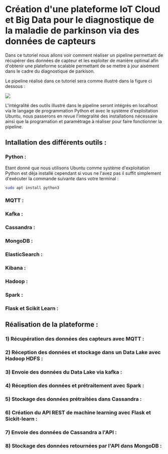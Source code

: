 # Création d'une plateforme IoT Cloud et Big Data pour le diagnostique de la maladie de parkinson via des données de capteurs

Dans ce tutoriel nous allons voir comment réaliser un pipeline permettant de récupérer des données de capteur et les exploiter de manière optimal afin d'obtenir une plateforme scalable permettant de se mettre à jour aisément dans le cadre du diagnostique de parkison.

Le pipeline réalisé dans ce tutoriel sera comme illustré dans la figure ci dessous :

![](C:\Users\ilies\Documents\IoT-Cloud-BigData\Projet-IoT-Cloud-BigData\readme%20images\pipeline.png)

L'intégralité des outils illustré dans le pipeline seront intégrés en localhost via le langage de programmation Python et avec le système d'exploitation Ubuntu, nous passerons en revue l'integralité des installations nécessaire ainsi que la programation et paramètrage à réaliser pour faire fonctionner la pipeline.



## Intallation des différents outils :

### Python :

Etant donné que nous utilisons Ubuntu comme système d'exploitation Python est dèja installé cependant si vous ne l'avez pas il suffit simplement d'exécuter la commande suivante dans votre terminal :

```bash
sudo apt install python3
```

### MQTT :



### Kafka :



### Cassandra :



### MongoDB :



### ElasticSearch :



### Kibana :



### Hadoop :



### Spark :



### Flask et Scikit Learn :



## Réalisation de la plateforme :

### 1) Récupération des données des capteurs avec MQTT :



### 2) Réception des données et stockage dans un Data Lake avec Hadoop HDFS :



### 3) Envoie des données du Data Lake via kafka :



### 4) Réception des données et prétraitement avec Spark :



### 5) Stockage des données prétraitées dans Cassandra :



### 6) Création du API REST de machine learning avec Flask et Sickit-learn :



### 7) Envoie des données de Cassandra a l'API :



### 8) Stockage des données retournées par l'API dans MongoDB :
